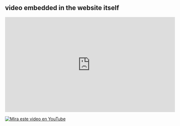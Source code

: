 ## video embedded in the website itself


<iframe width="560" height="315" src="https://www.youtube.com/watch?v=xcJtL7QggTI" 
frameborder="0" allow="accelerometer; autoplay; clipboard-write; encrypted-media; gyroscope; picture-in-picture" 
allowfullscreen></iframe>

[![Mira este video en YouTube](https://img.youtube.com/vi/xcJtL7QggTI/0.jpg)](https://www.youtube.com/watch?v=VIDEO_ID)


